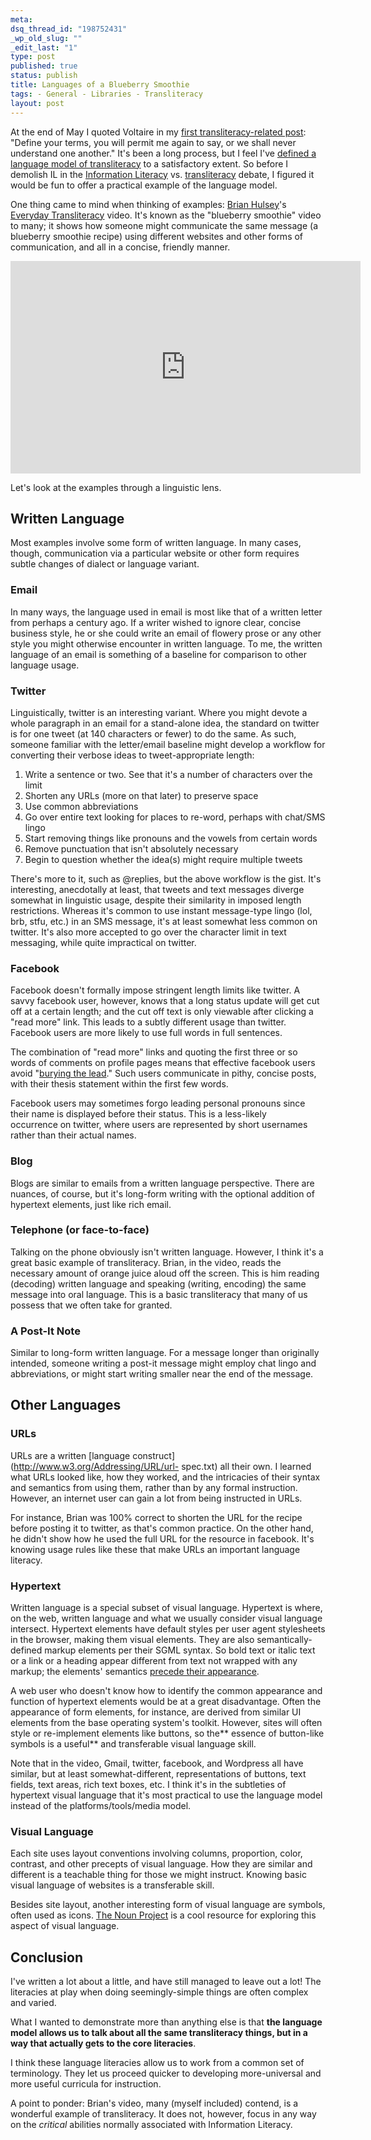 ```yaml
--- 
meta: 
dsq_thread_id: "198752431" 
_wp_old_slug: "" 
_edit_last: "1" 
type: post 
published: true 
status: publish 
title: Languages of a Blueberry Smoothie 
tags: - General - Libraries - Transliteracy 
layout: post 
--- 
```


At the end of May I quoted Voltaire in my [first transliteracy-related post](http://hawidu.com/2010/05/31/on-transliteracy/): "Define your terms, you will permit me again to say, or we shall never understand one another." It's been a long process, but I feel I've [defined a language model of transliteracy](http://hawidu.com/2010/11/12/redefining-transliteracy/) to a satisfactory extent. So before I demolish IL in the [Information Literacy](http://davidrothman.net/2010/12/19/commensurable-nonsense-transliteracy/) vs. [transliteracy](http://librariesandtransliteracy.wordpress.com/2010/12/20/why-transliteracy/) debate, I figured it would be fun to offer a practical example of the language model.

One thing came to mind when thinking of examples: [Brian Hulsey](http://strangedichotomy.wordpress.com/)'s [Everyday Transliteracy](http://www.youtube.com/watch?v=h06FZryyQM4) video. It's known as the "blueberry smoothie" video to many; it shows how someone might communicate the same message (a blueberry smoothie recipe) using different websites and other forms of communication, and all in a concise, friendly manner.

<object classid="clsid:d27cdb6e-ae6d-11cf-96b8-444553540000" width="560" height="340" codebase="http://download.macromedia.com/pub/shockwave/cabs/flash/swflash.cab#version=6,0,40,0"><param name="allowFullScreen" value="true" /><param name="allowscriptaccess" value="always" /><param name="src" value="http://www.youtube.com/v/h06FZryyQM4?fs=1&amp;hl=en_US&amp;rel=0" /><param name="allowfullscreen" value="true" /><embed type="application/x-shockwave-flash" width="560" height="340" src="http://www.youtube.com/v/h06FZryyQM4?fs=1&amp;hl=en_US&amp;rel=0" allowscriptaccess="always" allowfullscreen="true"></embed></object>

Let's look at the examples through a linguistic lens. 

## Written Language

Most examples involve some form of written language. In many cases, though, communication via a particular website or other form requires subtle changes of dialect or language variant.

### Email

In many ways, the language used in email is most like that of a written letter from perhaps a century ago. If a writer wished to ignore clear, concise business style, he or she could write an email of flowery prose or any other style you might otherwise encounter in written language. To me, the written language of an email is something of a baseline for comparison to other language usage.

### Twitter

Linguistically, twitter is an interesting variant. Where you might devote a whole paragraph in an email for a stand-alone idea, the standard on twitter is for one tweet (at 140 characters or fewer) to do the same. As such, someone familiar with the letter/email baseline might develop a workflow for converting their verbose ideas to tweet-appropriate length:

  1. Write a sentence or two. See that it's a number of characters over the limit
  2. Shorten any URLs (more on that later) to preserve space
  3. Use common abbreviations
  4. Go over entire text looking for places to re-word, perhaps with chat/SMS lingo
  5. Start removing things like pronouns and the vowels from certain words
  6. Remove punctuation that isn't absolutely necessary
  7. Begin to question whether the idea(s) might require multiple tweets

There's more to it, such as @replies, but the above workflow is the gist. It's interesting, anecdotally at least, that tweets and text messages diverge somewhat in linguistic usage, despite their similarity in imposed length restrictions. Whereas it's common to use instant message-type lingo (lol, brb, stfu, etc.) in an SMS message, it's at least somewhat less common on twitter. It's also more accepted to go over the character limit in text messaging, while quite impractical on twitter.

### Facebook

Facebook doesn't formally impose stringent length limits like twitter. A savvy facebook user, however, knows that a long status update will get cut off at a certain length; and the cut off text is only viewable after clicking a "read more" link. This leads to a subtly different usage than twitter. Facebook users are more likely to use full words in full sentences.

The combination of "read more" links and quoting the first three or so words of comments on profile pages means that effective facebook users avoid "[burying the lead](http://en.wikipedia.org/wiki/Lead_paragraph#Types_of_leads)." Such users communicate in pithy, concise posts, with their thesis statement within the first few words.

Facebook users may sometimes forgo leading personal pronouns since their name is displayed before their status. This is a less-likely occurrence on twitter, where users are represented by short usernames rather than their actual names.

### Blog

Blogs are similar to emails from a written language perspective. There are nuances, of course, but it's long-form writing with the optional addition of hypertext elements, just like rich email.

### Telephone (or face-to-face)

Talking on the phone obviously isn't written language. However, I think it's a great basic example of transliteracy. Brian, in the video, reads the necessary amount of orange juice aloud off the screen. This is him reading (decoding) written language and speaking (writing, encoding) the same message into oral language. This is a basic transliteracy that many of us possess that we often take for granted.

### A Post-It Note

Similar to long-form written language. For a message longer than originally intended, someone writing a post-it message might employ chat lingo and abbreviations, or might start writing smaller near the end of the message.

## Other Languages

### URLs

URLs are a written [language construct](http://www.w3.org/Addressing/URL/url- spec.txt) all their own. I learned what URLs looked like, how they worked, and the intricacies of their syntax and semantics from using them, rather than by any formal instruction. However, an internet user can gain a lot from being instructed in URLs.

For instance, Brian was 100% correct to shorten the URL for the recipe before posting it to twitter, as that's common practice. On the other hand, he didn't show how he used the full URL for the resource in facebook. It's knowing usage rules like these that make URLs an important language literacy.

### Hypertext

Written language is a special subset of visual language. Hypertext is where, on the web, written language and what we usually consider visual language intersect. Hypertext elements have default styles per user agent stylesheets in the browser, making them visual elements. They are also semantically- defined markup elements per their SGML syntax. So bold text or italic text or a link or a heading appear different from text not wrapped with any markup; the elements' semantics [precede their appearance](http://meyerweb.com/eric/tools/css/reset/).

A web user who doesn't know how to identify the common appearance and function of hypertext elements would be at a great disadvantage. Often the appearance of form elements, for instance, are derived from similar UI elements from the base operating system's toolkit. However, sites will often style or re-implement elements like buttons, so the** essence of button-like symbols is a useful** and transferable visual language skill.

Note that in the video, Gmail, twitter, facebook, and Wordpress all have similar, but at least somewhat-different, representations of buttons, text fields, text areas, rich text boxes, etc. I think it's in the subtleties of hypertext visual language that it's most practical to use the language model instead of the platforms/tools/media model.

### Visual Language

Each site uses layout conventions involving columns, proportion, color, contrast, and other precepts of visual language. How they are similar and different is a teachable thing for those we might instruct. Knowing basic visual language of websites is a transferable skill.

Besides site layout, another interesting form of visual language are symbols, often used as icons. [The Noun Project](http://www.thenounproject.com/) is a cool resource for exploring this aspect of visual language.

## Conclusion

I've written a lot about a little, and have still managed to leave out a lot! The literacies at play when doing seemingly-simple things are often complex and varied.

What I wanted to demonstrate more than anything else is that **the language model allows us to talk about all the same transliteracy things, but in a way that actually gets to the core literacies**.

I think these language literacies allow us to work from a common set of terminology. They let us proceed quicker to developing more-universal and more useful curricula for instruction.

A point to ponder: Brian's video, many (myself included) contend, is a wonderful example of transliteracy. It does not, however, focus in any way on the _critical_ abilities normally associated with Information Literacy.